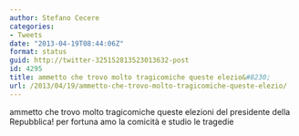 ```yaml
---
author: Stefano Cecere
categories:
- Tweets
date: "2013-04-19T08:44:06Z"
format: status
guid: http://twitter-325152813523013632-post
id: 4295
title: ammetto che trovo molto tragicomiche queste elezio&#8230;
url: /2013/04/19/ammetto-che-trovo-molto-tragicomiche-queste-elezio/
---
```


ammetto che trovo molto tragicomiche queste elezioni del presidente della Repubblica! per fortuna amo la comicità e studio le tragedie